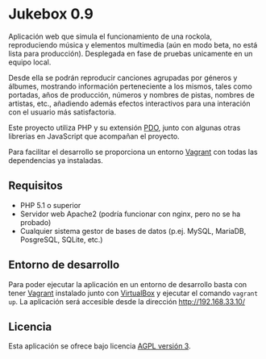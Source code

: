 Jukebox 0.9
================================

Aplicación web que simula el funcionamiento de una rockola, reproduciendo música y elementos multimedia
(aún en modo beta, no está lista para producción). Desplegada en fase de pruebas unicamente en 
un equipo local.

Desde ella se podrán reproducir canciones agrupadas por géneros y álbumes, mostrando información perteneciente 
a los mismos, tales como portadas, años de producción, números y nombres de pistas, nombres de artistas, etc., 
añadiendo además efectos interactivos para una interación con el usuario más satisfactoria.

Este proyecto utiliza PHP y su extensión [PDO], junto con algunas otras librerias en JavaScript que acompañan 
el proyecto.

Para facilitar el desarrollo se proporciona un entorno [Vagrant] con todas las dependencias ya instaladas.

## Requisitos
- PHP 5.1 o superior
- Servidor web Apache2 (podría funcionar con nginx, pero no se ha probado)
- Cualquier sistema gestor de bases de datos (p.ej. MySQL, MariaDB, PosgreSQL, SQLite, etc.)

## Entorno de desarrollo
Para poder ejecutar la aplicación en un entorno de desarrollo basta con tener [Vagrant] instalado junto con [VirtualBox]
y ejecutar el comando `vagrant up`. La aplicación será accesible desde la dirección http://192.168.33.10/

## Licencia
Esta aplicación se ofrece bajo licencia [AGPL versión 3].

[Vagrant]: https://www.vagrantup.com/
[VirtualBox]: https://www.virtualbox.org
[PDO]: http://php.net/manual/es/book.pdo.php
[AGPL versión 3]: http://www.gnu.org/licenses/agpl.html